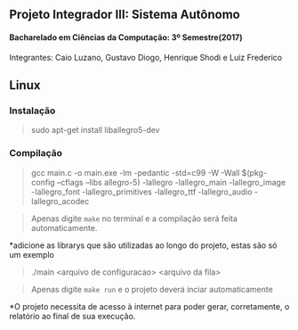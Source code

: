 ## Projeto Integrador III: Sistema Autônomo
#### Bacharelado em Ciências da Computação: 3º Semestre(2017)

Integrantes: Caio Luzano, Gustavo Diogo, Henrique Shodi e Luiz Frederico


## Linux
### Instalação

>sudo apt-get install liballegro5-dev

### Compilação

>gcc main.c -o main.exe -lm -pedantic -std=c99 -W -Wall $(pkg-config –cflags –libs allegro-5) -lallegro -lallegro_main -lallegro_image -lallegro_font -lallegro_primitives -lallegro_ttf -lallegro_audio -lallegro_acodec

>Apenas digite `make` no terminal e a compilação será feita automaticamente.

*adicione as librarys que são utilizadas ao longo do projeto, estas são só um exemplo

> ./main &lt;arquivo de configuracao&gt; &lt;arquivo da fila&gt;

>Apenas digite `make run` e o projeto deverá inciar automaticamente

*O projeto necessita de acesso à internet para poder gerar, corretamente, o relatório ao final de sua execução.
